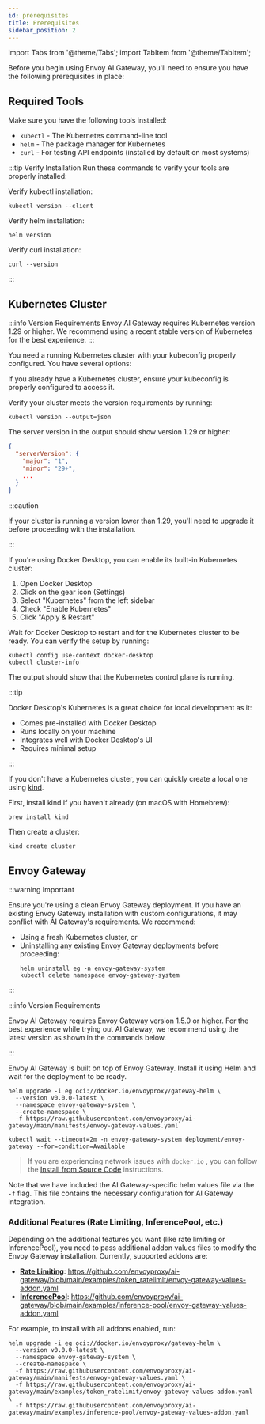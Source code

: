 ```yaml
---
id: prerequisites
title: Prerequisites
sidebar_position: 2
---
```


import Tabs from '@theme/Tabs';
import TabItem from '@theme/TabItem';

Before you begin using Envoy AI Gateway, you'll need to ensure you have the following prerequisites in place:

## Required Tools

Make sure you have the following tools installed:

- `kubectl` - The Kubernetes command-line tool
- `helm` - The package manager for Kubernetes
- `curl` - For testing API endpoints (installed by default on most systems)

:::tip Verify Installation
Run these commands to verify your tools are properly installed:

Verify kubectl installation:

```shell
kubectl version --client
```

Verify helm installation:

```shell
helm version
```

Verify curl installation:

```shell
curl --version
```

:::

## Kubernetes Cluster

:::info Version Requirements
Envoy AI Gateway requires Kubernetes version 1.29 or higher. We recommend using a recent stable version of Kubernetes for the best experience.
:::

You need a running Kubernetes cluster with your kubeconfig properly configured. You have several options:

<Tabs>
<TabItem value="existing" label="Existing Cluster" default>

If you already have a Kubernetes cluster, ensure your kubeconfig is properly configured to access it.

Verify your cluster meets the version requirements by running:

```shell
kubectl version --output=json
```

The server version in the output should show version 1.29 or higher:

```json
{
  "serverVersion": {
    "major": "1",
    "minor": "29+",
    ...
  }
}
```

:::caution

If your cluster is running a version lower than 1.29, you'll need to upgrade it before proceeding with the installation.

:::

</TabItem>
<TabItem value="docker-desktop" label="Docker Desktop">

If you're using Docker Desktop, you can enable its built-in Kubernetes cluster:

1. Open Docker Desktop
2. Click on the gear icon (Settings)
3. Select "Kubernetes" from the left sidebar
4. Check "Enable Kubernetes"
5. Click "Apply & Restart"

Wait for Docker Desktop to restart and for the Kubernetes cluster to be ready. You can verify the setup by running:

```shell
kubectl config use-context docker-desktop
kubectl cluster-info
```

The output should show that the Kubernetes control plane is running.

:::tip

Docker Desktop's Kubernetes is a great choice for local development as it:

- Comes pre-installed with Docker Desktop
- Runs locally on your machine
- Integrates well with Docker Desktop's UI
- Requires minimal setup

:::

</TabItem>
<TabItem value="kind" label="Local Kind Cluster">

If you don't have a Kubernetes cluster, you can quickly create a local one using [kind](https://kind.sigs.k8s.io/).

First, install kind if you haven't already (on macOS with Homebrew):

```shell
brew install kind
```

Then create a cluster:

```shell
kind create cluster
```

</TabItem>
</Tabs>

## Envoy Gateway

:::warning Important

Ensure you're using a clean Envoy Gateway deployment. If you have an existing Envoy Gateway installation with custom configurations, it may conflict with AI Gateway's requirements. We recommend:

- Using a fresh Kubernetes cluster, or
- Uninstalling any existing Envoy Gateway deployments before proceeding:
  ```shell
  helm uninstall eg -n envoy-gateway-system
  kubectl delete namespace envoy-gateway-system
  ```

:::

:::info Version Requirements

Envoy AI Gateway requires Envoy Gateway version 1.5.0 or higher. For the best experience while trying out AI Gateway, we recommend using the latest version as shown in the commands below.

:::

Envoy AI Gateway is built on top of Envoy Gateway. Install it using Helm and wait for the deployment to be ready.

```shell
helm upgrade -i eg oci://docker.io/envoyproxy/gateway-helm \
  --version v0.0.0-latest \
  --namespace envoy-gateway-system \
  --create-namespace \
  -f https://raw.githubusercontent.com/envoyproxy/ai-gateway/main/manifests/envoy-gateway-values.yaml

kubectl wait --timeout=2m -n envoy-gateway-system deployment/envoy-gateway --for=condition=Available
```

> If you are experiencing network issues with `docker.io` , you can follow the [Install from Source Code](https://github.com/envoyproxy/gateway/tree/main/charts/gateway-helm#install-from-source-code) instructions.

Note that we have included the AI Gateway-specific helm values file via the `-f` flag. This file contains the necessary configuration for AI Gateway integration.

### Additional Features (Rate Limiting, InferencePool, etc.)

Depending on the additional features you want (like rate limiting or InferencePool), you need to pass additional addon values files to modify the Envoy Gateway installation.
Currently, supported addons are:

- [**Rate Limiting**](../capabilities/traffic/usage-based-ratelimiting.md): https://github.com/envoyproxy/ai-gateway/blob/main/examples/token_ratelimit/envoy-gateway-values-addon.yaml
- [**InferencePool**](../capabilities/inference/index.md): https://github.com/envoyproxy/ai-gateway/blob/main/examples/inference-pool/envoy-gateway-values-addon.yaml

For example, to install with all addons enabled, run:

```shell
helm upgrade -i eg oci://docker.io/envoyproxy/gateway-helm \
  --version v0.0.0-latest \
  --namespace envoy-gateway-system \
  --create-namespace \
  -f https://raw.githubusercontent.com/envoyproxy/ai-gateway/main/manifests/envoy-gateway-values.yaml \
  -f https://raw.githubusercontent.com/envoyproxy/ai-gateway/main/examples/token_ratelimit/envoy-gateway-values-addon.yaml \
  -f https://raw.githubusercontent.com/envoyproxy/ai-gateway/main/examples/inference-pool/envoy-gateway-values-addon.yaml
```
